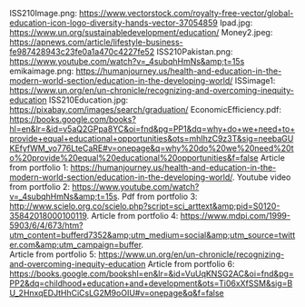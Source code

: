 ISS210Image.png: https://www.vectorstock.com/royalty-free-vector/global-education-icon-logo-diversity-hands-vector-37054859
Ipad.jpg: https://www.un.org/sustainabledevelopment/education/
Money2.jpeg: https://apnews.com/article/lifestyle-business-fe987428943c23fe0a1a470c4227fe52
ISS210Pakistan.png: https://www.youtube.com/watch?v=_4subqhHmNs&amp;t=15s
emikaimage.png: https://humanjourney.us/health-and-education-in-the-modern-world-section/education-in-the-developing-world/
ISSimage1: https://www.un.org/en/un-chronicle/recognizing-and-overcoming-inequity-education
ISS210Education.jpg: https://pixabay.com/images/search/graduation/
EconomicEfficiency.pdf:  https://books.google.com/books?hl=en&lr=&id=v5aQ2GPpa8YC&oi=fnd&pg=PP1&dq=why+do+we+need+to+provide+equal+educational+opportunities&ots=mhIhzC9z3T&sig=neebaGUKEfyfWM_vo776LteCaRE#v=onepage&q=why%20do%20we%20need%20to%20provide%20equal%20educational%20opportunities&f=false
Article from portfolio 1: https://humanjourney.us/health-and-education-in-the-modern-world-section/education-in-the-developing-world/.
Youtube video from portfolio 2: https://www.youtube.com/watch?v=_4subqhHmNs&amp;t=15s.
Pdf from portfolio 3: http://www.scielo.org.co/scielo.php?script=sci_arttext&amp;pid=S0120-35842018000100119. 
Article from portfolio 4: https://www.mdpi.com/1999-5903/6/4/673/htm?utm_content=bufferd7352&amp;utm_medium=social&amp;utm_source=twitter.com&amp;utm_campaign=buffer.  
Article from portfolio 5: https://www.un.org/en/un-chronicle/recognizing-and-overcoming-inequity-education
Article from portfolio 6: https://books.google.com/bookshl=en&lr=&id=VuUqKNSG2AC&oi=fnd&pg=PP2&dq=childhood+education+and+development&ots=Ti06xXfSSM&sig=BU_2HnxqEDJtHhCiCsLG2M9oOIU#v=onepage&q&f=false

